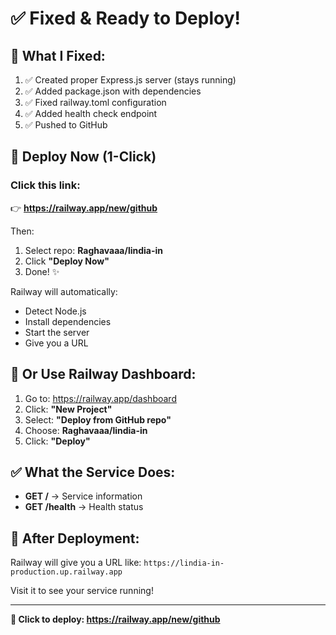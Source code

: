 # ✅ Fixed & Ready to Deploy!

## 🔧 What I Fixed:

1. ✅ Created proper Express.js server (stays running)
2. ✅ Added package.json with dependencies
3. ✅ Fixed railway.toml configuration
4. ✅ Added health check endpoint
5. ✅ Pushed to GitHub

## 🚀 Deploy Now (1-Click)

### Click this link:
👉 **https://railway.app/new/github**

Then:
1. Select repo: **Raghavaaa/lindia-in**
2. Click **"Deploy Now"**
3. Done! ✨

Railway will automatically:
- Detect Node.js
- Install dependencies
- Start the server
- Give you a URL

## 📱 Or Use Railway Dashboard:

1. Go to: https://railway.app/dashboard
2. Click: **"New Project"**
3. Select: **"Deploy from GitHub repo"**
4. Choose: **Raghavaaa/lindia-in**
5. Click: **"Deploy"**

## ✅ What the Service Does:

- **GET /** → Service information
- **GET /health** → Health status

## 🔗 After Deployment:

Railway will give you a URL like:
`https://lindia-in-production.up.railway.app`

Visit it to see your service running!

---

**🎯 Click to deploy: https://railway.app/new/github**

